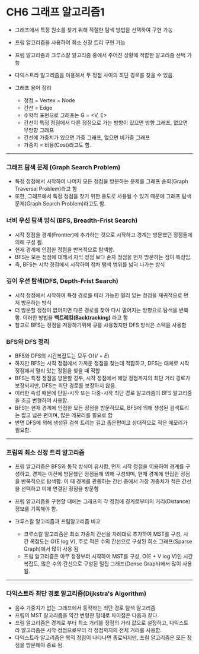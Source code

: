 # CH6 그래프 알고리즘1
  - 그래프에서 특정 원소를 찾기 위해 적절한 탐색 방법을 선택하여 구현 가능
  - 프림 알고리즘을 사용하여 최소 신장 트리 구현 가능
  - 프림 알고리즘과 크루스칼 알고리즘 중에서 주어진 상황에 적합한 알고리즘 선택 가능
  - 다익스트라 알고리즘을 이용해서 두 정점 사이의 최단 경로를 찾을 수 있음.

  - 그래프 용어 정리
    + 정점 = Vertex = Node
    + 간선 = Edge
    + 수학적 표현으로 그래프는 G = <V, E>
    + 간선이 특정 정점에서 다른 정점으로 가는 방향이 있으면 방향 그래프, 없으면 무방향 그래프
    + 간선에 가중치가 있으면 가중 그래프, 없으면 비가중 그래프
    + 가중치 = 비용(Cost)라고도 함.
      
---------------------------------------------------------------------------------------------------
  
### **그래프 탐색 문제 (Graph Search Problem)**
  - 특정 정점에서 시작하여 나머지 모든 정점을 방문하는 문제를 그래프 순회(Graph Traversal Problem)라고 함
  - 또한, 그래프에서 특정 정점을 찾기 위한 용도로 사용될 수 있기 때문에 그래프 탐색 문제(Graph Search Problem)라고도 함.

### **너비 우선 탐색 방식 (BFS, Breadth-Frist Search)**
  - 시작 정점을 경계(Frontier)에 추가하는 것으로 시작하고 경계는 방문했던 정점들에 의해 구성 됨.
  - 현재 경계에 인접한 정점을 반복적으로 탐색함.
  - BFS는 모든 정점에 대해서 자식 정점 보다 손자 정점을 먼저 방문하는 점이 특징임.
  - 즉, BFS는 시작 정점에서 시작하여 점차 탬색 범위를 넓혀 나가는 방식

### **깊이 우선 탐색(DFS, Depth-Frist Search)**
  - 시작 정점에서 시작하여 특정 경로를 따라 가능한 멀리 있는 정점을 재귀적으로 먼저 방문하는 방식
  - 더 방문할 정점이 없어지면 다른 경로를 찾아 다시 멀어지는 방향으로 탐색을 반복함. 이러한 방법을 **백트레킹(Backtracking)** 라고 함
  - 참고로 BFS는 정점을 저장하기위해 큐를 사용했지만 DFS 방식은 스택을 사용함

 ### **BFS와 DFS 정리**
  - BFS와 DFS의 시간복잡도는 모두 O(*V* + *E*)
  - 하지만 BFS는 시작 정점에서 가까운 정점을 찾는데 적합하고, DFS는 대체로 시작정점에서 멀리 있는 정점을 찾을 때 적합
  - BFS는 특정 정점을 방문할 경우, 시작 정점에서 해당 정점까지의 최단 거리 경로가 보장되지만, DFS는 최단 경로를 보장하지 않음.
  - 이러한 속성 때문에 단일-시작 또는 다중-시작 최단 경로 알고리즘이 BFS 알고리즘을 조금 변형하여 사용함.
  - BFS는 현재 경계에 인접한 모든 정점을 방문하므로, BFS에 의해 생성된 검색트리는 짧고 넓은 편이며, 많은 메모리를 필요로 함
  - 반면 DFS에 의해 생성된 검색 트리는 길고 좁은편이고 상대적으로 적은 메모리가 필요함.

---------------------------------------------------------------------------------------------------

### **프림의 최소 신장 트리 알고리즘**
  - 프림 알고리즘은 BFS와 동작 방식이 유사함, 먼저 시작 정점을 이용하여 경계를 구성하고, 경계는 이전에 방문했던 정점들에 의해 구성되며, 현재 경계에 인접한 정점을 반복적으로 탐색함. 이 때 경계를 관통하는 간선 중에서 가장 가중치가 적은 간선을 선택하고 이에 연결된 정점을 방문함
  - 프림 알고리즘을 구현할 때에는 그래프의 각 정점에 경계로부터의 거리(Distance) 정보를 기록해야 함.

  - 크루스칼 알고리즘과 프림알고리즘 비교
    + 크루스칼 알고리즘은 최소 가중치 간선을 차례대로 추가하여 MST를 구성, 시간 복잡도는 O(E log V), 주로 적은 수의 간선으로 구성된 희소 그래프(Sparse Graph)에서 많이 사용 됨
    + 프림 알고리즘은 아무 정정부터 시작하여 MST를 구성, O(E + V log V)인 시간 복잡도, 많은 수의 간선으로 구성된 밀집 그래프(Dense Graph)에서 많이 사용 됨.
   
---------------------------------------------------------------------------------------------------

### **다익스트라 최단 경로 알고리즘(Dijkstra's Algorithm)**
  - 음수 가중치가 없는 그래프에서 동작하는 최단 경로 탐색 알고리즘
  - 프림의 MST 알고리즘을 약간 변형한 형태로 차이점은 다음과 같다.
  - 프림 알고리즘은 경계로 부터 최소 거리를 정점의 거리 값으로 설정하고, 다익스트라 알고리즘은 시작 정점으로부터 각 정점까지의 전체 거리를 사용함.
  - 다익스트라 알고리즘은 목적 정점이 나타나면 종료되지만, 프림 알고리즘은 모든 정점을 방문해야 종료 됨.
    
